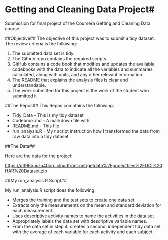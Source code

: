 # Getting and Cleaning Data Project#
Submission for final project of the Coursera Getting and Cleaning Data course

##Objective##
The objective of this project was to submit a tidy dataset. The review criteria is the following:

1. The submitted data set is tidy.
2. The Github repo contains the required scripts.
3. GitHub contains a code book that modifies and updates the available codebooks with the data to indicate all the variables and     summaries calculated, along with units, and any other relevant information.
4. The README that explains the analysis files is clear and understandable.
5. The work submitted for this project is the work of the student who submitted it

##The Repos##
This Repos comntains the following:
* Tidy_Data - This is my tidy dataset 
* Codebook.md - A markdown file with 
* README.md - This file
* run_analysis.R  - My r script instruction how I transformed the data from raw data into a tidy dataset

##The Data##

Here are the data for the project:

https://d396qusza40orc.cloudfront.net/getdata%2Fprojectfiles%2FUCI%20HAR%20Dataset.zip

##My run_analysis.R Script##

My run_analysis.R script does the following: 

* Merges the training and the test sets to create one data set.
* Extracts only the measurements on the mean and standard deviation for each measurement.
* Uses descriptive activity names to name the activities in the data set
* Appropriately labels the data set with descriptive variable names.
* From the data set in step 4, creates a second, independent tidy data set with the average of each variable for each activity and each subject.
